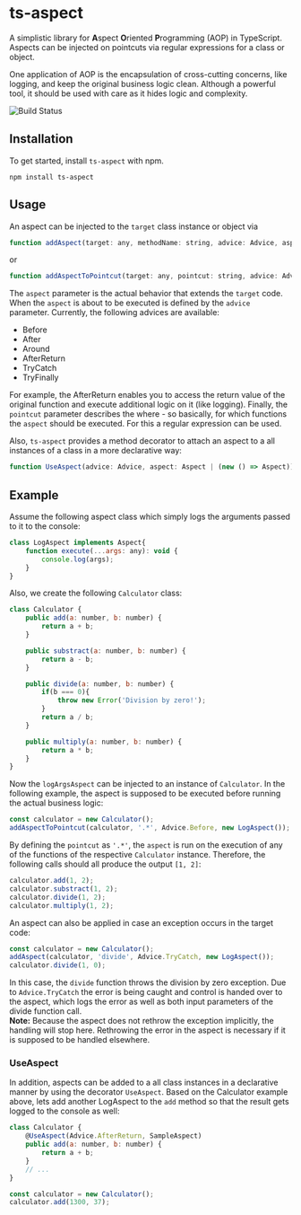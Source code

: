 # ts-aspect

A simplistic library for **A**spect **O**riented **P**rogramming (AOP) in TypeScript. Aspects can be injected on pointcuts via regular expressions for a class or object. 

One application of AOP is the encapsulation of cross-cutting concerns, like logging, and keep the original business logic clean. Although a powerful tool, it should be used with care as it hides logic and complexity. 

![Build Status](https://travis-ci.com/engelmi/ts-aspect.svg?branch=main)


## Installation
To get started, install `ts-aspect` with npm.
```
npm install ts-aspect
```


## Usage
An aspect can be injected to the `target` class instance or object via
```javascript
function addAspect(target: any, methodName: string, advice: Advice, aspect: Aspect): void
```
or
```javascript
function addAspectToPointcut(target: any, pointcut: string, advice: Advice, aspect: Aspect): void
```
The `aspect` parameter is the actual behavior that extends the `target` code. When the `aspect` is about to be executed is defined by the `advice` parameter. Currently, the following advices are available:
- Before
- After
- Around
- AfterReturn
- TryCatch
- TryFinally

For example, the AfterReturn enables you to access the return value of the original function and execute additional logic on it (like logging). 
Finally, the `pointcut` parameter describes the where - so basically, for which functions the `aspect` should be executed. For this a regular expression can be used. 

Also, `ts-aspect` provides a method decorator to attach an aspect to a all instances of a class in a more declarative way:
```javascript
function UseAspect(advice: Advice, aspect: Aspect | (new () => Aspect)): MethodDecorator
```

## Example
Assume the following aspect class which simply logs the arguments passed to it to the console: 
```javascript
class LogAspect implements Aspect{
    function execute(...args: any): void {
        console.log(args);
    }
}
```

Also, we create the following `Calculator` class: 
```javascript
class Calculator {
    public add(a: number, b: number) {
        return a + b;
    }

    public substract(a: number, b: number) {
        return a - b;
    }

    public divide(a: number, b: number) {
        if(b === 0){
            throw new Error('Division by zero!');
        }
        return a / b;
    }

    public multiply(a: number, b: number) {
        return a * b;
    }
}
```


Now the `logArgsAspect` can be injected to an instance of `Calculator`. In the following example, the aspect is supposed to be executed before running the actual business logic: 
```javascript
const calculator = new Calculator();
addAspectToPointcut(calculator, '.*', Advice.Before, new LogAspect());
```
By defining the `pointcut` as `'.*'`, the `aspect` is run on the execution of any of the functions of the respective `Calculator` instance. Therefore, the following calls should all produce the output `[1, 2]`:
```javascript
calculator.add(1, 2);
calculator.substract(1, 2);
calculator.divide(1, 2);
calculator.multiply(1, 2);
```

An aspect can also be applied in case an exception occurs in the target code: 
```javascript
const calculator = new Calculator();
addAspect(calculator, 'divide', Advice.TryCatch, new LogAspect());
calculator.divide(1, 0);
```
In this case, the `divide` function throws the division by zero exception. Due to `Advice.TryCatch` the error is being caught and control is handed over to the aspect, which logs the error as well as both input parameters of the divide function call.  
**Note:** 
Because the aspect does not rethrow the exception implicitly, the handling will stop here. Rethrowing the error in the aspect is necessary if it is supposed to be handled elsewhere. 

### UseAspect
In addition, aspects can be added to a all class instances in a declarative manner by using the decorator `UseAspect`. Based on the Calculator example above, lets add another LogAspect to the `add` method so that the result gets logged to the console as well: 
```javascript
class Calculator {
    @UseAspect(Advice.AfterReturn, SampleAspect)
    public add(a: number, b: number) {
        return a + b;
    }
    // ...
}

const calculator = new Calculator();
calculator.add(1300, 37);
```
